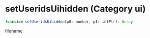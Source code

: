 # setUseridsUihidden (Category ui)

```js
function setUseridsUihidden(p0: number, p1: intPtr): Array
```

[filename](setUseridsUihidden_m.md ':include')